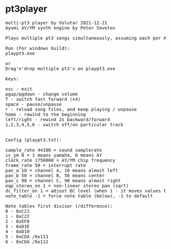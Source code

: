# pt3player
<pre>
multi-pt3 player by Volutar 2021-12-21
Ayumi AY/YM synth engine by Peter Sovetov

Plays multiple pt3 songs simultaneously, assuming each per AY chip, up to 6. 

Run (For windows build):
playpt3.exe <song1.pt3> <song2.pt3> <song3.pt3>

or
Drag'n'drop multiple pt3's on playpt3.exe

Keys:

esc - exit
pgup/pgdown - change volume
f - switch fast forward (x4)
space - pause/unpause
r - reload song files, and keep playing / unpause
home - rewind to the beginning
left/right - rewind 2s backward/forward
1,2,3,4,5,6 - switch off/on particular track


Config (playpt3.txt):

sample_rate 44100 = sound samplerate
is_ym 0 = 1 means yamaha, 0 means AY
clock_rate 1750000 = AY/YM chip frequency
frame_rate 50 = interrupt rate
pan_a 10 = channel A, 10 means almost left
pan_b 50 = channel B, 50 means center
pan_c 90 = channel C, 90 means almost right
eqp_stereo_on 1 = non-linear stereo pan (sqrt)
dc_filter_on 1 = adjust DC level (when 1 - it moves values to center)
note_table -1 = force note table (below), -1 to default

Note tables first divisor (/difference):
0 - 0xC21
1 - 0xC22
2 - 0xEF8
3 - 0xD3E
4 - 0xD10
5 - 0xCDA /0x113
6 - 0xCDA /0x112
</pre>
